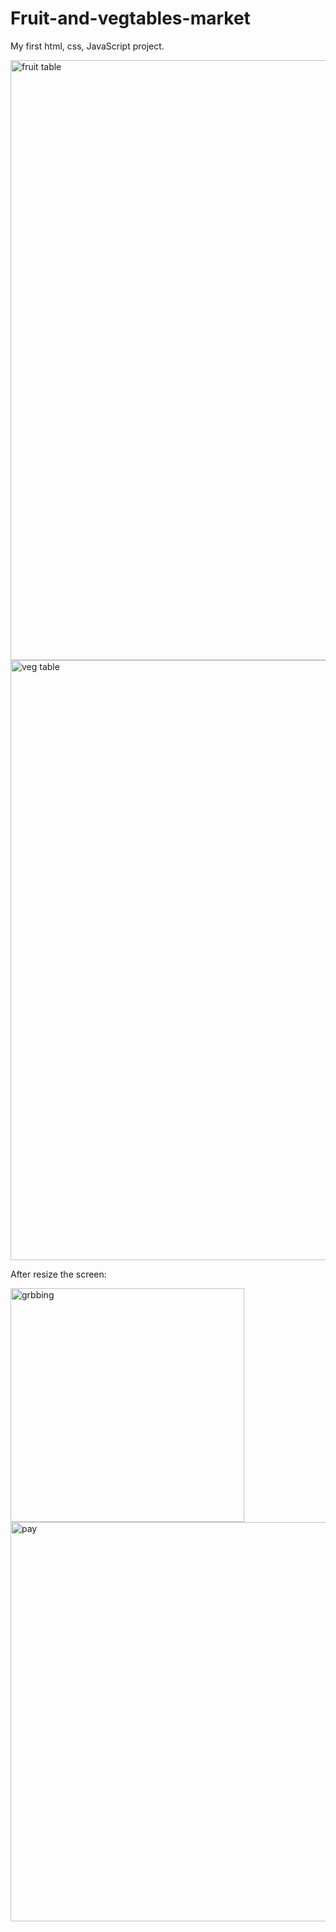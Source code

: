 # Fruit-and-vegtables-market
My first html, css, JavaScript project.

<img width="960" alt="fruit table" src="https://user-images.githubusercontent.com/103436003/183449230-ec717512-7488-4067-852f-fb7b3709b797.PNG">
<img width="960" alt="veg table" src="https://user-images.githubusercontent.com/103436003/183449254-495bb81f-a736-4490-a206-f7c3fff5fdf8.PNG">

After resize the screen:





<img width="374" alt="grbbing" src="https://user-images.githubusercontent.com/103436003/183449269-f1d22d5a-0d04-4a86-97d1-5b0d6afcb784.PNG">

<img width="639" alt="pay" src="https://user-images.githubusercontent.com/103436003/183449279-0fdfb73e-10fe-4d81-bf09-111c5e02b636.PNG">
